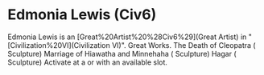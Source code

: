 # Edmonia Lewis (Civ6)

Edmonia Lewis is an [Great%20Artist%20%28Civ6%29](Great Artist) in "[Civilization%20VI](Civilization VI)".
Great Works.
The Death of Cleopatra ( Sculpture)
Marriage of Hiawatha and Minnehaha ( Sculpture)
Hagar ( Sculpture)
Activate at a or with an available slot.
